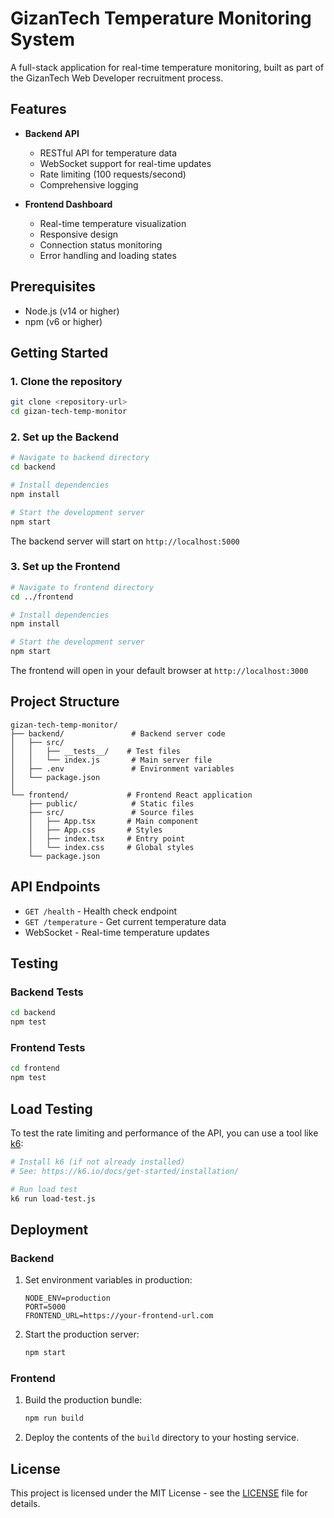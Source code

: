 # GizanTech Temperature Monitoring System

A full-stack application for real-time temperature monitoring, built as part of the GizanTech Web Developer recruitment process.

## Features

- **Backend API**
  - RESTful API for temperature data
  - WebSocket support for real-time updates
  - Rate limiting (100 requests/second)
  - Comprehensive logging

- **Frontend Dashboard**
  - Real-time temperature visualization
  - Responsive design
  - Connection status monitoring
  - Error handling and loading states

## Prerequisites

- Node.js (v14 or higher)
- npm (v6 or higher)

## Getting Started

### 1. Clone the repository

```bash
git clone <repository-url>
cd gizan-tech-temp-monitor
```

### 2. Set up the Backend

```bash
# Navigate to backend directory
cd backend

# Install dependencies
npm install

# Start the development server
npm start
```

The backend server will start on `http://localhost:5000`

### 3. Set up the Frontend

```bash
# Navigate to frontend directory
cd ../frontend

# Install dependencies
npm install

# Start the development server
npm start
```

The frontend will open in your default browser at `http://localhost:3000`

## Project Structure

```
gizan-tech-temp-monitor/
├── backend/               # Backend server code
│   ├── src/
│   │   ├── __tests__/    # Test files
│   │   └── index.js       # Main server file
│   ├── .env               # Environment variables
│   └── package.json
│
└── frontend/             # Frontend React application
    ├── public/            # Static files
    ├── src/               # Source files
    │   ├── App.tsx       # Main component
    │   ├── App.css       # Styles
    │   ├── index.tsx     # Entry point
    │   └── index.css     # Global styles
    └── package.json
```

## API Endpoints

- `GET /health` - Health check endpoint
- `GET /temperature` - Get current temperature data
- WebSocket - Real-time temperature updates

## Testing

### Backend Tests

```bash
cd backend
npm test
```

### Frontend Tests

```bash
cd frontend
npm test
```

## Load Testing

To test the rate limiting and performance of the API, you can use a tool like [k6](https://k6.io/):

```bash
# Install k6 (if not already installed)
# See: https://k6.io/docs/get-started/installation/

# Run load test
k6 run load-test.js
```

## Deployment

### Backend

1. Set environment variables in production:
   ```
   NODE_ENV=production
   PORT=5000
   FRONTEND_URL=https://your-frontend-url.com
   ```

2. Start the production server:
   ```bash
   npm start
   ```

### Frontend

1. Build the production bundle:
   ```bash
   npm run build
   ```

2. Deploy the contents of the `build` directory to your hosting service.

## License

This project is licensed under the MIT License - see the [LICENSE](LICENSE) file for details.
